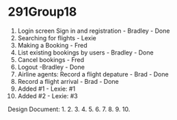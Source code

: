# 291Group18

1. Login screen Sign in and registration - Bradley - Done
2. Searching for flights - Lexie
3. Making a Booking - Fred
4. List existing bookings by users - Bradley - Done
5. Cancel bookings - Fred
6. Logout -Bradley - Done
7. Airline agents: Record a flight depature - Brad - Done
8. Record a flight arrival - Brad - Done
9. Added #1 - Lexie: #1
10. Added #2 - Lexie: #3

Design Document: 
1. 
2. 
3.
4. 
5.
6.
7.
8.
9.
10.
